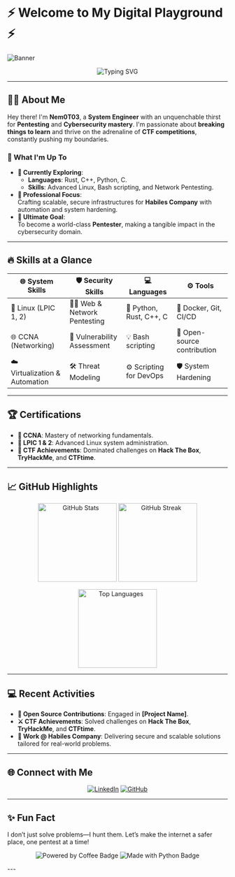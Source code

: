 # ⚡ Welcome to My Digital Playground ⚡  

![Banner](https://img.shields.io/badge/-Cybersecurity%20Enthusiast-black?style=for-the-badge&logo=hackthebox&logoColor=white)  

<p align="center">  
  <img src="https://readme-typing-svg.demolab.com?font=Fira+Code&size=22&duration=4000&pause=1000&color=F75C7E&center=true&width=500&lines=System+Engineer+%7C+CTF+Player+%7C+Pentester+in+Progress;Breaking+to+Learn%2C+Learning+to+Secure!;Passionate+about+Cybersecurity" alt="Typing SVG" />  
</p>  

---

## 🧑‍💻 About Me  

Hey there! I'm **Nem0T03**, a **System Engineer** with an unquenchable thirst for **Pentesting** and **Cybersecurity mastery**. I'm passionate about **breaking things to learn** and thrive on the adrenaline of **CTF competitions**, constantly pushing my boundaries.  

### 🚀 What I'm Up To  
- **🌱 Currently Exploring**:  
  - **Languages**: Rust, C++, Python, C.  
  - **Skills**: Advanced Linux, Bash scripting, and Network Pentesting.  
- **🏢 Professional Focus**:  
  Crafting scalable, secure infrastructures for **Habiles Company** with automation and system hardening.  
- **🎯 Ultimate Goal**:  
  To become a world-class **Pentester**, making a tangible impact in the cybersecurity domain.  

---

## 🔥 Skills at a Glance  

| 🌐 **System Skills**         | 🛡️ **Security Skills**         | 💻 **Languages**           | ⚙️ **Tools**              |  
|------------------------------|--------------------------------|----------------------------|---------------------------|  
| 🐧 Linux (LPIC 1, 2)         | 🕵️‍♂️ Web & Network Pentesting | 🐍 Python, Rust, C++, C    | 🐋 Docker, Git, CI/CD     |  
| 🌐 CCNA (Networking)         | 🔐 Vulnerability Assessment    | 💡 Bash scripting          | 🚀 Open-source contribution |  
| ☁️ Virtualization & Automation| 🛠️ Threat Modeling             | ⚙️ Scripting for DevOps    | 🛡️ System Hardening        |  

---

## 🏆 Certifications  

- **💼 CCNA**: Mastery of networking fundamentals.  
- **🐧 LPIC 1 & 2**: Advanced Linux system administration.  
- **🏅 CTF Achievements**: Dominated challenges on **Hack The Box**, **TryHackMe**, and **CTFtime**.  

---

## 📈 GitHub Highlights  

<p align="center">  
  <img src="https://github-readme-stats.vercel.app/api?username=Nem0T03&show_icons=true&theme=radical&count_private=true" alt="GitHub Stats" height="180px" />  
  <img src="https://github-readme-streak-stats.herokuapp.com/?user=Nem0T03&theme=radical" alt="GitHub Streak" height="180px" />  
</p>  

<p align="center">  
  <img src="https://github-readme-stats.vercel.app/api/top-langs/?username=Nem0T03&layout=compact&theme=radical" alt="Top Languages" height="180px" />  
</p>  

---

## 💻 Recent Activities  

- **🌟 Open Source Contributions**: Engaged in **[Project Name]**.  
- **⚔️ CTF Achievements**: Solved challenges on **Hack The Box**, **TryHackMe**, and **CTFtime**.  
- **🚀 Work @ Habiles Company**: Delivering secure and scalable solutions tailored for real-world problems.  

---

## 🌐 Connect with Me  

<p align="center">  
  <a href="https://www.linkedin.com/in/nguy%E1%BB%85n-kim-b%C3%ACnh" target="_blank"><img src="https://img.shields.io/badge/-LinkedIn-blue?style=for-the-badge&logo=linkedin&logoColor=white" alt="LinkedIn"></a>  
  <a href="https://github.com/Nem0T03" target="_blank"><img src="https://img.shields.io/badge/-GitHub-gray?style=for-the-badge&logo=github&logoColor=white" alt="GitHub"></a>  
</p>  

---

## ✨ Fun Fact  

I don’t just solve problems—I hunt them. Let’s make the internet a safer place, one pentest at a time!  

<p align="center">  
  <img src="https://forthebadge.com/images/badges/powered-by-coffee.svg" alt="Powered by Coffee Badge" />  
  <img src="https://forthebadge.com/images/badges/made-with-python.svg" alt="Made with Python Badge" />  
</p>  
---
